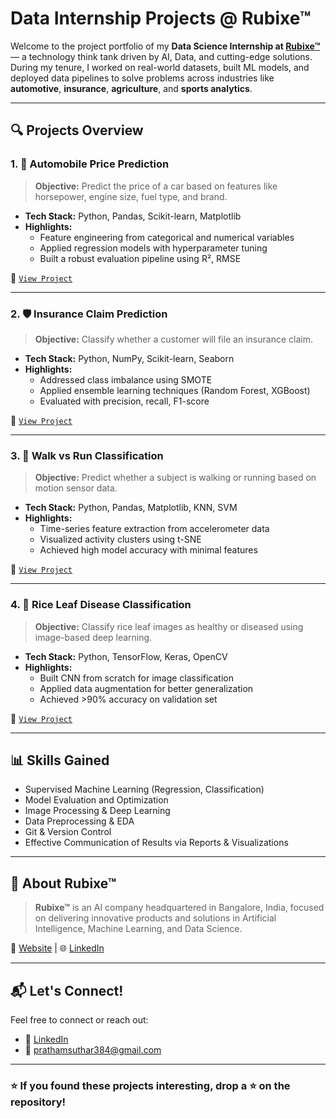 # Data Internship Projects @ Rubixe™

Welcome to the project portfolio of my **Data Science Internship at [Rubixe™](https://rubixe.com)** — a technology think tank driven by AI, Data, and cutting-edge solutions. During my tenure, I worked on real-world datasets, built ML models, and deployed data pipelines to solve problems across industries like **automotive**, **insurance**, **agriculture**, and **sports analytics**.

---

## 🔍 Projects Overview

### 1. 🚗 Automobile Price Prediction
> **Objective:** Predict the price of a car based on features like horsepower, engine size, fuel type, and brand.

- **Tech Stack:** Python, Pandas, Scikit-learn, Matplotlib
- **Highlights:**
  - Feature engineering from categorical and numerical variables
  - Applied regression models with hyperparameter tuning
  - Built a robust evaluation pipeline using R², RMSE

📁 [`View Project`](./Automobile_Price_Prediction)

---

### 2. 🛡️ Insurance Claim Prediction
> **Objective:** Classify whether a customer will file an insurance claim.

- **Tech Stack:** Python, NumPy, Scikit-learn, Seaborn
- **Highlights:**
  - Addressed class imbalance using SMOTE
  - Applied ensemble learning techniques (Random Forest, XGBoost)
  - Evaluated with precision, recall, F1-score

📁 [`View Project`](./Insurance_Claim_Prediction)

---

### 3. 🏃 Walk vs Run Classification
> **Objective:** Predict whether a subject is walking or running based on motion sensor data.

- **Tech Stack:** Python, Pandas, Matplotlib, KNN, SVM
- **Highlights:**
  - Time-series feature extraction from accelerometer data
  - Visualized activity clusters using t-SNE
  - Achieved high model accuracy with minimal features

📁 [`View Project`](./Walk_Run_Classification)

---

### 4. 🌾 Rice Leaf Disease Classification
> **Objective:** Classify rice leaf images as healthy or diseased using image-based deep learning.

- **Tech Stack:** Python, TensorFlow, Keras, OpenCV
- **Highlights:**
  - Built CNN from scratch for image classification
  - Applied data augmentation for better generalization
  - Achieved >90% accuracy on validation set

📁 [`View Project`](./Rice_Leaf_Disease_Classification)

---

## 📊 Skills Gained
- Supervised Machine Learning (Regression, Classification)
- Model Evaluation and Optimization
- Image Processing & Deep Learning
- Data Preprocessing & EDA
- Git & Version Control
- Effective Communication of Results via Reports & Visualizations

---

## 🧠 About Rubixe™
> **Rubixe™** is an AI company headquartered in Bangalore, India, focused on delivering innovative products and solutions in Artificial Intelligence, Machine Learning, and Data Science.

🔗 [Website](https://rubixe.com) | 🌐 [LinkedIn](https://www.linkedin.com/company/rubixe/)

---

## 📬 Let's Connect!

Feel free to connect or reach out:

- 💼 [LinkedIn](https://www.linkedin.com/in/prathamsuthar/)
- 📧 prathamsuthar384@gmail.com

---

### ⭐ If you found these projects interesting, drop a ⭐ on the repository!
